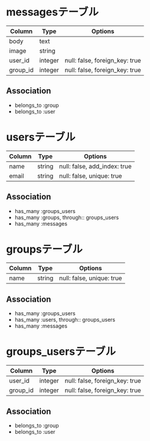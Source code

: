 # messagesテーブル
|Column|Type|Options|
|------|----|-------|
|body|text|
|image|string|
|user_id|integer|null: false, foreign_key: true|
|group_id|integer|null: false, foreign_key: true|
## Association
- belongs_to :group
- belongs_to :user

# usersテーブル
|Column|Type|Options|
|------|----|-------|
|name|string|null: false, add_index: true|
|email|string|null: false, unique: true|
## Association
- has_many :groups_users
- has_many :groups, through:: groups_users
- has_many :messages

# groupsテーブル
|Column|Type|Options|
|------|----|-------|
|name|string|null: false, unique: true|
## Association
- has_many :groups_users
- has_many :users, through:: groups_users
- has_many :messages

# groups_usersテーブル
|Column|Type|Options|
|------|----|-------|
|user_id|integer|null: false, foreign_key: true|
|group_id|integer|null: false, foreign_key: true|
## Association
- belongs_to :group
- belongs_to :user




